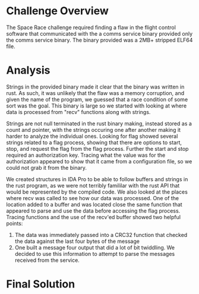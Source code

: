 # Challenge Overview
The Space Race challenge required finding a flaw in the flight control software that communicated with the a comms service binary provided only the comms service binary. The binary provided was a 2MB+ stripped ELF64 file.

# Analysis
Strings in the provided binary made it clear that the binary was written in rust. As such, it was unlikely that the flaw was a memory corruption, and given the name of the program, we guessed that a race condition of some sort was the goal. This binary is large so we started with looking at where data is processed from "recv" functions along with strings.

Strings are not null terminated in the rust binary making, instead stored as a count and pointer, with the strings occuring one after another making it harder to analyze the individual ones. Looking for flag showed several strings related to a flag process, showing that there are options to start, stop, and request the flag from the flag process. Further the start and stop required an authorization key. Tracing what the value was for the authorization appeared to show that it came from a configuration file, so we could not grab it from the binary.

We created structures in IDA Pro to be able to follow buffers and strings in the rust program, as we were not terribly famililar with the rust API that would be represented by the compiled code. We also looked at the places where recv was called to see how our data was processed. One of the location added to a buffer and was located close the same function that appeared to parse and use the data before accessing the flag process. Tracing functions and the use of the recv'ed buffer showed two helpful points:
1. The data was immediately passed into a CRC32 function that checked the data against the last four bytes of the message
2. One built a message four output that did a lot of bit twiddling. We decided to use this information to attempt to parse the messages received from the service.

# Final Solution
